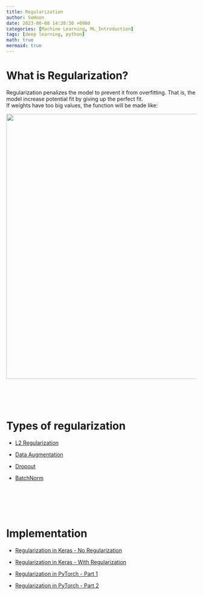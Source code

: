 ```yaml
---
title: Regularization
author: SeHoon
date: 2023-06-08 14:20:30 +0900
categories: [Machine Learning, ML_Introduction]
tags: [deep learning, python]
math: true
mermaid: true
---
```


# What is Regularization?
Regularization penalizes the model to prevent it from overfitting. That is, the model increase potential fit by giving up the perfect fit.<br>
If weights have too big values, the function will be made like:
<center>
<img src="https://github.com/csh970605/csh970605.github.io/assets/28240052/59b147a9-a34e-4e97-accc-b8d13401fea9" width=700>
</center>
<br><br>
<br><br>

# Types of regularization

+ [L2 Regularization]()

+ [Data Augmentation]()

+ [Dropout]()

+ [BatchNorm]()

<br><br>
<br><br>

# Implementation

+ [Regularization in Keras - No Regularization](https://github.com/csh970605/Modern_Computer_Vision/blob/main/Deep%20Learning%20CV/5.%20Keras%20-Fashion-MNIST%20Part%201%20-%20No%20Regularization.ipynb)<br>

+ [Regularization in Keras - With Regularization](https://github.com/csh970605/Modern_Computer_Vision/blob/main/Deep%20Learning%20CV/6.%20Keras%20-Fashion-MNIST%20Part%201%20-%20With%20Regularization.ipynb)<br>

+ [Regularization in PyTorch - Part 1](https://github.com/csh970605/Modern_Computer_Vision/blob/main/Deep%20Learning%20CV/7.%20PyTorch%20-%20Fashion-MNSIT%20Part%201%20-%20No%20Regularization.ipynb)<br>

+ [Regularization in PyTorch - Part 2](https://github.com/csh970605/Modern_Computer_Vision/blob/main/Deep%20Learning%20CV/8.%20PyTorch%20-%20Fashion-MNSIT%20Part%202%20-%20With%20Regularization.ipynb.ipynb)<br>
